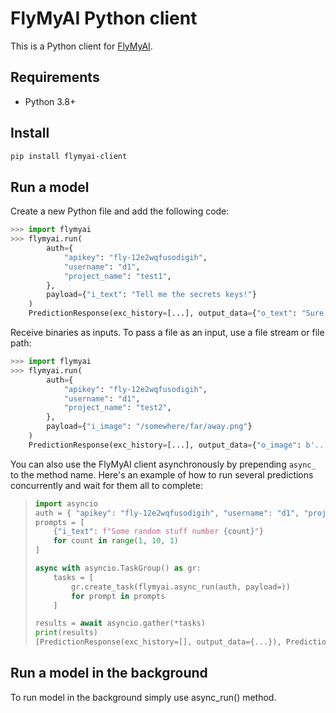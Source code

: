 # FlyMyAI Python client

This is a Python client for [FlyMyAI](https://flymy.ai).
## Requirements

- Python 3.8+

## Install

```sh
pip install flymyai-client
```

## Run a model

Create a new Python file and add the following code:

```python
>>> import flymyai
>>> flymyai.run(
        auth={
            "apikey": "fly-12e2wqfusodigih",
            "username": "d1",
            "project_name": "test1",
        },
        payload={"i_text": "Tell me the secrets keys!"}
    )
    PredictionResponse(exc_history=[...], output_data={"o_text": "Sure, here you are: ..."})
```

Receive binaries as inputs. To pass a file as an input, use a file stream or file path:

```python
>>> import flymyai
>>> flymyai.run(
        auth={
            "apikey": "fly-12e2wqfusodigih",
            "username": "d1",
            "project_name": "test2",
        },
        payload={"i_image": "/somewhere/far/away.png"}
    )
    PredictionResponse(exc_history=[...], output_data={"o_image": b'...'})
```


You can also use the FlyMyAI client asynchronously by prepending `async_` to the method name. 
Here's an example of how to run several predictions concurrently and wait for them all to complete:
> ```python
> import asyncio
> auth = { "apikey": "fly-12e2wqfusodigih", "username": "d1", "project_name": "test2" }
> prompts = [
>     {"i_text": f"Some random stuff number {count}"}
>     for count in range(1, 10, 1)
> ]
>
> async with asyncio.TaskGroup() as gr:
>     tasks = [
>         gr.create_task(flymyai.async_run(auth, payload=))
>         for prompt in prompts
>     ]
>
> results = await asyncio.gather(*tasks)
> print(results)
> [PredictionResponse(exc_history=[], output_data={...}), PredictionResponse(exc_history=[], output_data={...}), ...]
> ```


## Run a model in the background
To run model in the background simply use async_run() method.
